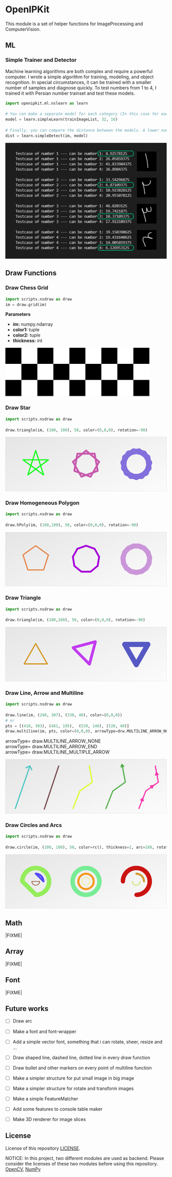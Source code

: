# OpenIPKit
This module is a set of helper functions for ImageProcessing and ComputerVision.

## ML
### Simple Trainer and Detector
Machine learning algorithms are both complex and require a powerful computer. I wrote a simple algorithm for training, modeling, and object recognition. In special circumstances, it can be trained with a smaller number of samples and diagnose quickly. To test numbers from 1 to 4, I trained it with Persian number trainset and test these models.

~~~python
import openipkit.ml.nslearn as learn

# You can make a separate model for each category (In this case for each number)
model = learn.simpleLearn(trainImageList, 32, 16)

# Finally, you can compare the distance between the models. A lower number indicates more similarity but there is a possibility of error.
dist = learn.simpleDetect(im, model)        
~~~

![im](showcase/train_showcase.png)

## Draw Functions
### Draw Chess Grid
~~~python
import scripts.nsdraw as draw
im = draw.grid(im)
~~~

**Parameters**  
- **im:** numpy.ndarray  
- **color1:** tuple  
- **color2:** tuple  
- **thickness:** int  

![im](showcase/_grid1.png)


### Draw Star

~~~python
import scripts.nsdraw as draw

draw.triangle(im, (100, 100), 50, color=(0,0,0), rotation=-90)
~~~

![im](showcase/drawStar4.png)

### Draw Homogeneous Polygon

~~~python
import scripts.nsdraw as draw

draw.hPoly(im, (100,100), 50, color=(0,0,0), rotation=-90)
~~~

![im](showcase/drawHomogeneousPoly.png)

### Draw Triangle
~~~python
import scripts.nsdraw as draw

draw.triangle(im, (100,100), 50, color=(0,0,0), rotation=-90)
~~~

![im](showcase/drawTriangle.png)

### Draw Line, Arrow and Multiline
~~~python
import scripts.nsdraw as draw

draw.line(im, (240, 307), (330, 40), color=(0,0,0))
# or
pts = [(418, 303), (461, 195),  (539, 140), (520, 40)]
draw.multiline(im, pts, color=(0,0,0), arrowType=drw.MULTILINE_ARROW_NONE)
~~~
arrowType= draw.MULTILINE_ARROW_NONE   
arrowType= draw.MULTILINE_ARROW_END   
arrowType= draw.MULTILINE_MULTIPLE_ARROW   

![im](showcase/drawMultiLine.png)

### Draw Circles and Arcs
~~~python
import scripts.nsdraw as draw

draw.circle(im, (100, 100), 50, color=rc(), thickness=2, arc=180, rotation=0)
~~~

![im](showcase/drawArc.png)

## Math
|FIXME|

## Array
|FIXME|

## Font
|FIXME|

## Future works
- [ ] Draw arc
- [ ] Make a font and font-wrapper
- [ ] Add a simple vector font, something that i can rotate, sheer, resize and ...
- [ ] Draw shaped line, dashed line, dotted line in every draw function
- [ ] Draw bullet and other markers on every point of multiline function
- [ ] Make a simpler structure for put small image in big image
- [ ] Make a simpler structure for rotate and transform images
- [ ] Make a simple FeatureMatcher
- [ ] Add some features to console table maker
- [ ] Make 3D renderer for image slices


## License
License of this repository [LICENSE](/LICENSE).


NOTICE: In this project, two different modules are used as backend. Please consider the licenses of these two modules before using this repository.
[OpenCV](https://github.com/opencv), [NumPy](https://numpy.org/about/)
